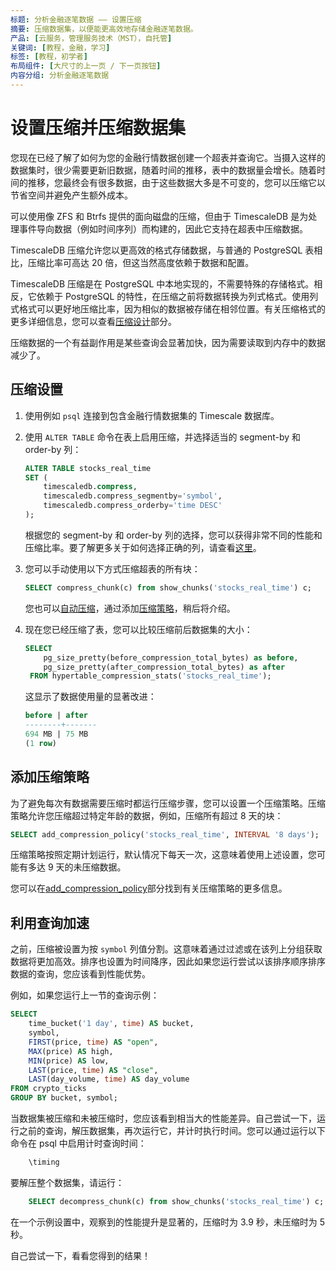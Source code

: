 ```yaml
---
标题: 分析金融逐笔数据 —— 设置压缩
摘要: 压缩数据集，以便能更高效地存储金融逐笔数据。
产品: [云服务，管理服务技术（MST），自托管]
关键词: [教程，金融，学习]
标签: [教程，初学者]
布局组件: [大尺寸的上一页 / 下一页按钮]
内容分组: 分析金融逐笔数据
---
```

# 设置压缩并压缩数据集

您现在已经了解了如何为您的金融行情数据创建一个超表并查询它。当摄入这样的数据集时，很少需要更新旧数据，随着时间的推移，表中的数据量会增长。随着时间的推移，您最终会有很多数据，由于这些数据大多是不可变的，您可以压缩它以节省空间并避免产生额外成本。

可以使用像 ZFS 和 Btrfs 提供的面向磁盘的压缩，但由于 TimescaleDB 是为处理事件导向数据（例如时间序列）而构建的，因此它支持在超表中压缩数据。

TimescaleDB 压缩允许您以更高效的格式存储数据，与普通的 PostgreSQL 表相比，压缩比率可高达 20 倍，但这当然高度依赖于数据和配置。

TimescaleDB 压缩是在 PostgreSQL 中本地实现的，不需要特殊的存储格式。相反，它依赖于 PostgreSQL 的特性，在压缩之前将数据转换为列式格式。使用列式格式可以更好地压缩比率，因为相似的数据被存储在相邻位置。有关压缩格式的更多详细信息，您可以查看[压缩设计][compression-design]部分。

压缩数据的一个有益副作用是某些查询会显著加快，因为需要读取到内存中的数据减少了。

<Procedure>

## 压缩设置

1. 使用例如 `psql` 连接到包含金融行情数据集的 Timescale 数据库。
1. 使用 `ALTER TABLE` 命令在表上启用压缩，并选择适当的 segment-by 和 order-by 列：

    ```sql
    ALTER TABLE stocks_real_time 
    SET (
        timescaledb.compress, 
        timescaledb.compress_segmentby='symbol', 
        timescaledb.compress_orderby='time DESC'
    );
    ```
    根据您的 segment-by 和 order-by 列的选择，您可以获得非常不同的性能和压缩比率。要了解更多关于如何选择正确的列，请查看[这里][segment-by-columns]。
1. 您可以手动使用以下方式压缩超表的所有块：

    ```sql
    SELECT compress_chunk(c) from show_chunks('stocks_real_time') c;
    ```
    您也可以[自动压缩][automatic-compression]，通过添加[压缩策略][add_compression_policy]，稍后将介绍。
1. 现在您已经压缩了表，您可以比较压缩前后数据集的大小：

    ```sql
    SELECT 
        pg_size_pretty(before_compression_total_bytes) as before,
        pg_size_pretty(after_compression_total_bytes) as after
     FROM hypertable_compression_stats('stocks_real_time');
    ```
    这显示了数据使用量的显著改进：

    ```sql
    before | after 
    --------+-------
    694 MB | 75 MB
    (1 row)
    ```

</Procedure>

## 添加压缩策略

为了避免每次有数据需要压缩时都运行压缩步骤，您可以设置一个压缩策略。压缩策略允许您压缩超过特定年龄的数据，例如，压缩所有超过 8 天的块：

```sql
SELECT add_compression_policy('stocks_real_time', INTERVAL '8 days');
```

压缩策略按照定期计划运行，默认情况下每天一次，这意味着使用上述设置，您可能有多达 9 天的未压缩数据。

您可以在[add_compression_policy][add_compression_policy]部分找到有关压缩策略的更多信息。

## 利用查询加速

之前，压缩被设置为按 `symbol` 列值分割。这意味着通过过滤或在该列上分组获取数据将更加高效。排序也设置为时间降序，因此如果您运行尝试以该排序顺序排序数据的查询，您应该看到性能优势。

例如，如果您运行上一节的查询示例：
```sql
SELECT
    time_bucket('1 day', time) AS bucket,
    symbol,
    FIRST(price, time) AS "open",
    MAX(price) AS high,
    MIN(price) AS low,
    LAST(price, time) AS "close",
    LAST(day_volume, time) AS day_volume
FROM crypto_ticks
GROUP BY bucket, symbol;
```

当数据集被压缩和未被压缩时，您应该看到相当大的性能差异。自己尝试一下，运行之前的查询，解压数据集，再次运行它，并计时执行时间。您可以通过运行以下命令在 psql 中启用计时查询时间：

```sql
    \timing
```

要解压整个数据集，请运行：
```sql
    SELECT decompress_chunk(c) from show_chunks('stocks_real_time') c;
```

在一个示例设置中，观察到的性能提升是显著的，压缩时为 3.9 秒，未压缩时为 5 秒。

自己尝试一下，看看您得到的结果！

[segment-by-columns]: /use-timescale/:currentVersion:/compression/about-compression/#segment-by-columns
[automatic-compression]: /tutorials/:currentVersion:/financial-tick-data/financial-tick-compress/#add-a-compression-policy
[compression-design]: /use-timescale/:currentVersion:/compression/compression-design/
[add_compression_policy]: /api/:currentVersion:/compression/add_compression_policy/

